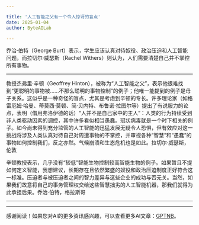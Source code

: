```yaml
---

title: '人工智能之父有一个令人惊讶的盲点'
date: 2025-01-04
author: ByteAILab

---
```


乔治·伯特（George Burt）表示，学生应该认真对待奴役、政治压迫和人工智能问题，而拉切尔·威瑟斯（Rachel Withers）则认为，人们需要清楚自己并不掌控所有事物。

---
教授杰弗里·辛顿（Geoffrey Hinton），被称为“人工智能之父”，表示他很难找到“更聪明的事物被……不那么聪明的事物控制”的例子；他唯一能提到的例子是母子关系。这似乎是一种奇怪的盲点，尤其是考虑到辛顿的专长。许多理论家（如格雷厄姆·哈曼、蒂莫西·莫顿、简·贝内特、布鲁诺·拉图尔等）提出了有说服力的论点，表明（借用弗洛伊德的话）“人并不是自己家中的主人”：人类的行为持续受到非人类驱动因素的调控，其中许多看似相当愚蠢。冠状病毒就是一个时下相关的例子。如今尚未得到充分监管的人工智能的迅猛发展无疑令人恐惧，但有效应对这一挑战将涉及人类认真对待自己对周遭事物的不掌控，并审视各种“智慧”和“愚蠢”的事物如何控制我们，反之亦然。气候崩溃和生态危机也是如此。拉切尔·威瑟斯，伦敦 

辛顿教授表示，几乎没有“较低”智能生物控制较高智能生物的例子。如果暂且不提如何定义智能，我想建议，长期存在且依然繁盛的奴役和政治压迫制度正好符合这一标准。压迫者与被压迫者之间的智力差异与这些企业的成功与否无关。当然，如果我们故意将自己的事务管理权交给这些智慧拙劣的人工智能机器，那我们就得为此承担后果。乔治·伯特，格拉斯哥 

---
---
感谢阅读！如果您对AI的更多资讯感兴趣，可以查看更多AI文章：[GPTNB](https://gptnb.com)。